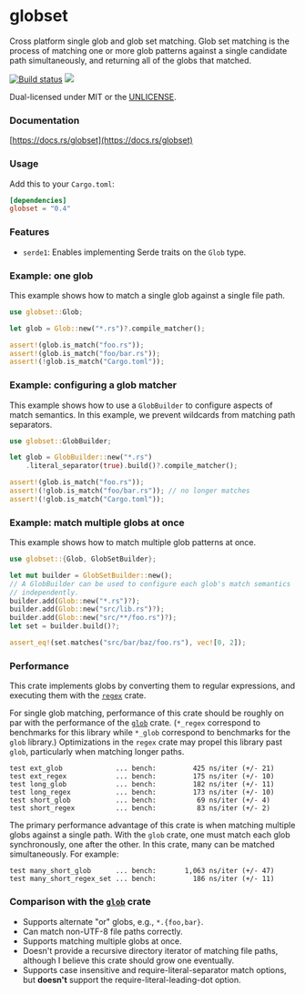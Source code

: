 globset
=======
Cross platform single glob and glob set matching. Glob set matching is the
process of matching one or more glob patterns against a single candidate path
simultaneously, and returning all of the globs that matched.

[![Build status](https://github.com/BurntSushi/ripgrep/workflows/ci/badge.svg)](https://github.com/BurntSushi/ripgrep/actions)
[![](https://img.shields.io/crates/v/globset.svg)](https://crates.io/crates/globset)

Dual-licensed under MIT or the [UNLICENSE](https://unlicense.org/).

### Documentation

[https://docs.rs/globset](https://docs.rs/globset)

### Usage

Add this to your `Cargo.toml`:

```toml
[dependencies]
globset = "0.4"
```

### Features

* `serde1`: Enables implementing Serde traits on the `Glob` type.

### Example: one glob

This example shows how to match a single glob against a single file path.

```rust
use globset::Glob;

let glob = Glob::new("*.rs")?.compile_matcher();

assert!(glob.is_match("foo.rs"));
assert!(glob.is_match("foo/bar.rs"));
assert!(!glob.is_match("Cargo.toml"));
```

### Example: configuring a glob matcher

This example shows how to use a `GlobBuilder` to configure aspects of match
semantics. In this example, we prevent wildcards from matching path separators.

```rust
use globset::GlobBuilder;

let glob = GlobBuilder::new("*.rs")
    .literal_separator(true).build()?.compile_matcher();

assert!(glob.is_match("foo.rs"));
assert!(!glob.is_match("foo/bar.rs")); // no longer matches
assert!(!glob.is_match("Cargo.toml"));
```

### Example: match multiple globs at once

This example shows how to match multiple glob patterns at once.

```rust
use globset::{Glob, GlobSetBuilder};

let mut builder = GlobSetBuilder::new();
// A GlobBuilder can be used to configure each glob's match semantics
// independently.
builder.add(Glob::new("*.rs")?);
builder.add(Glob::new("src/lib.rs")?);
builder.add(Glob::new("src/**/foo.rs")?);
let set = builder.build()?;

assert_eq!(set.matches("src/bar/baz/foo.rs"), vec![0, 2]);
```

### Performance

This crate implements globs by converting them to regular expressions, and
executing them with the
[`regex`](https://github.com/rust-lang/regex)
crate.

For single glob matching, performance of this crate should be roughly on par
with the performance of the
[`glob`](https://github.com/rust-lang/glob)
crate. (`*_regex` correspond to benchmarks for this library while `*_glob`
correspond to benchmarks for the `glob` library.)
Optimizations in the `regex` crate may propel this library past `glob`,
particularly when matching longer paths.

```
test ext_glob             ... bench:         425 ns/iter (+/- 21)
test ext_regex            ... bench:         175 ns/iter (+/- 10)
test long_glob            ... bench:         182 ns/iter (+/- 11)
test long_regex           ... bench:         173 ns/iter (+/- 10)
test short_glob           ... bench:          69 ns/iter (+/- 4)
test short_regex          ... bench:          83 ns/iter (+/- 2)
```

The primary performance advantage of this crate is when matching multiple
globs against a single path. With the `glob` crate, one must match each glob
synchronously, one after the other. In this crate, many can be matched
simultaneously. For example:

```
test many_short_glob      ... bench:       1,063 ns/iter (+/- 47)
test many_short_regex_set ... bench:         186 ns/iter (+/- 11)
```

### Comparison with the [`glob`](https://github.com/rust-lang/glob) crate

* Supports alternate "or" globs, e.g., `*.{foo,bar}`.
* Can match non-UTF-8 file paths correctly.
* Supports matching multiple globs at once.
* Doesn't provide a recursive directory iterator of matching file paths,
  although I believe this crate should grow one eventually.
* Supports case insensitive and require-literal-separator match options, but
  **doesn't** support the require-literal-leading-dot option.
